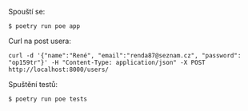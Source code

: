Spouští se:
```
$ poetry run poe app
```
Curl na post usera:
```
curl -d '{"name":"René", "email":"renda87@seznam.cz", "password": "op159tr"}' -H "Content-Type: application/json" -X POST http://localhost:8000/users/
```
Spuštění testů:
```
$ poetry run poe tests
```